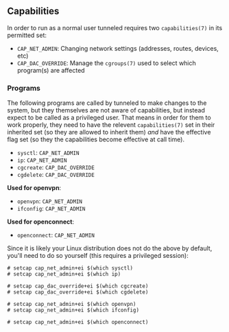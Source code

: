 ## Capabilities

In order to run as a normal user tunneled requires two `capabilities(7)` in its permitted set:
- `CAP_NET_ADMIN`: Changing network settings (addresses, routes, devices, etc)
- `CAP_DAC_OVERRIDE`: Manage the `cgroups(7)` used to select which program(s) are affected

### Programs

The following programs are called by tunneled to make changes to the system, but they themselves are not aware of capabilities, but instead expect to be called as a privileged user. That means in order for them to work properly, they need to have the relevent `capabilities(7)` set in their inherited set (so they are allowed to inherit them) *and* have the effective flag set (so they the capabilities become effective at call time).

- `sysctl`: `CAP_NET_ADMIN`
- `ip`: `CAP_NET_ADMIN`
- `cgcreate`: `CAP_DAC_OVERRIDE`
- `cgdelete`: `CAP_DAC_OVERRIDE`

__Used for openvpn__:
- `openvpn`: `CAP_NET_ADMIN`
- `ifconfig`: `CAP_NET_ADMIN`

__Used for openconnect__:
- `openconnect`: `CAP_NET_ADMIN`

Since it is likely your Linux distribution does not do the above by default, you'll need to do so yourself (this requires a privileged session):

```
# setcap cap_net_admin+ei $(which sysctl)
# setcap cap_net_admin+ei $(which ip)

# setcap cap_dac_override+ei $(which cgcreate)
# setcap cap_dac_override+ei $(which cgdelete)

# setcap cap_net_admin+ei $(which openvpn)
# setcap cap_net_admin+ei $(which ifconfig)

# setcap cap_net_admin+ei $(which openconnect)
```
